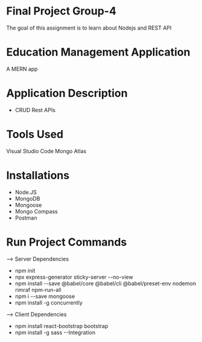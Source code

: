 # Final Project Group-4
The goal of this assignment is to learn about Nodejs and REST API

# Education Management Application
 A MERN app

# Application Description
 * CRUD Rest APIs

# Tools Used
Visual Studio Code
Mongo Atlas

# Installations
 * Node.JS
 * MongoDB
 * Mongoose
 * Mongo Compass
 * Postman
 
# Run Project Commands

--> Server Dependencies
 * npm init
 * npx express-generator sticky-server --no-view
 * npm install --save @babel/core @babel/cli @babel/preset-env nodemon rimraf npm-run-all
 * npm i --save mongoose
 * npm install -g concurrently

 --> Client Dependencies
 * npm install react-bootstrap bootstrap
 * npm install -g sass
 --Integration


 